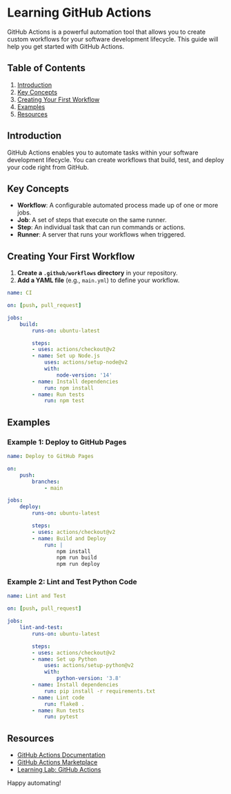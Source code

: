 # Learning GitHub Actions

GitHub Actions is a powerful automation tool that allows you to create custom workflows for your software development lifecycle. This guide will help you get started with GitHub Actions.

## Table of Contents
1. [Introduction](#introduction)
2. [Key Concepts](#key-concepts)
3. [Creating Your First Workflow](#creating-your-first-workflow)
4. [Examples](#examples)
5. [Resources](#resources)

## Introduction
GitHub Actions enables you to automate tasks within your software development lifecycle. You can create workflows that build, test, and deploy your code right from GitHub.

## Key Concepts
- **Workflow**: A configurable automated process made up of one or more jobs.
- **Job**: A set of steps that execute on the same runner.
- **Step**: An individual task that can run commands or actions.
- **Runner**: A server that runs your workflows when triggered.

## Creating Your First Workflow
1. **Create a `.github/workflows` directory** in your repository.
2. **Add a YAML file** (e.g., `main.yml`) to define your workflow.

```yaml
name: CI

on: [push, pull_request]

jobs:
    build:
        runs-on: ubuntu-latest

        steps:
        - uses: actions/checkout@v2
        - name: Set up Node.js
            uses: actions/setup-node@v2
            with:
                node-version: '14'
        - name: Install dependencies
            run: npm install
        - name: Run tests
            run: npm test
```

## Examples
### Example 1: Deploy to GitHub Pages
```yaml
name: Deploy to GitHub Pages

on:
    push:
        branches:
            - main

jobs:
    deploy:
        runs-on: ubuntu-latest

        steps:
        - uses: actions/checkout@v2
        - name: Build and Deploy
            run: |
                npm install
                npm run build
                npm run deploy
```

### Example 2: Lint and Test Python Code
```yaml
name: Lint and Test

on: [push, pull_request]

jobs:
    lint-and-test:
        runs-on: ubuntu-latest

        steps:
        - uses: actions/checkout@v2
        - name: Set up Python
            uses: actions/setup-python@v2
            with:
                python-version: '3.8'
        - name: Install dependencies
            run: pip install -r requirements.txt
        - name: Lint code
            run: flake8 .
        - name: Run tests
            run: pytest
```

## Resources
- [GitHub Actions Documentation](https://docs.github.com/en/actions)
- [GitHub Actions Marketplace](https://github.com/marketplace?type=actions)
- [Learning Lab: GitHub Actions](https://lab.github.com/githubtraining/github-actions:-hello-world)

Happy automating!